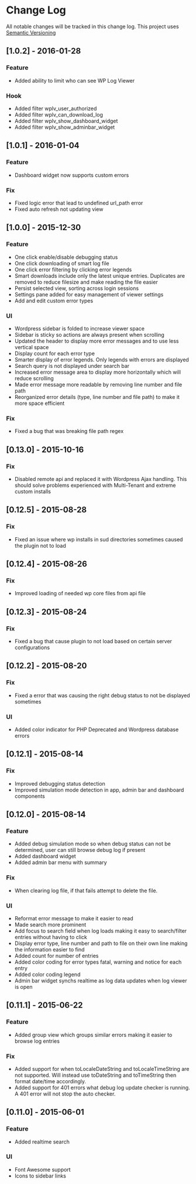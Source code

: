 # Change Log

All notable changes will be tracked in this change log.  This project uses [Semantic Versioning](http://semver.org/)

## [1.0.2] - 2016-01-28
### Feature

- Added ability to limit who can see WP Log Viewer

### Hook
- Added filter wplv_user_authorized
- Added filter wplv_can_download_log
- Added filter wplv_show_dashboard_widget
- Added filter wplv_show_adminbar_widget

## [1.0.1] - 2016-01-04
### Feature

- Dashboard widget now supports custom errors

### Fix

- Fixed logic error that lead to undefined url_path error
- Fixed auto refresh not updating view

## [1.0.0] - 2015-12-30
### Feature

- One click enable/disable debugging status
- One click downloading of smart log file
- One click error filtering by clicking error legends
- Smart downloads include only the latest unique entries.  Duplicates are removed to reduce filesize and make reading the file easier
- Persist selected view, sorting across login sessions
- Settings pane added for easy management of viewer settings
- Add and edit custom error types

### UI

- Wordpress sidebar is folded to increase viewer space
- Sidebar is sticky so actions are always present when scrolling
- Updated the header to display more error messages and to use less vertical space
- Display count for each error type
- Smarter display of error legends.  Only legends with errors are displayed
- Search query is not displayed under search bar
- Increased error message area to display more horizontally which will reduce scrolling
- Made error message more readable by removing line number and file path
- Reorganized error details (type, line number and file path) to make it more space efficient

### Fix

- Fixed a bug that was breaking file path regex

## [0.13.0] - 2015-10-16
### Fix

- Disabled remote api and replaced it with Wordpress Ajax handling.  This should solve problems experienced with Multi-Tenant and extreme custom installs

## [0.12.5] - 2015-08-28
### Fix

- Fixed an issue where wp installs in sud directories sometimes caused the plugin not to load

## [0.12.4] - 2015-08-26
### Fix

- Improved loading of needed wp core files from api file

## [0.12.3] - 2015-08-24
### Fix

- Fixed a bug that cause plugin to not load  based on certain server configurations

## [0.12.2] - 2015-08-20
### Fix

- Fixed a error that was causing the right debug status to not be displayed sometimes

### UI

- Added color indicator for PHP Deprecated and Wordpress database errors

## [0.12.1] - 2015-08-14
### Fix

- Improved debugging status detection
- Improved simulation mode detection in app, admin bar and dashboard components

## [0.12.0] - 2015-08-14
### Feature

- Added debug simulation mode so when debug status can not be determined, user can still browse debug log if present
- Added dashboard widget
- Added admin bar menu with summary

### Fix

- When clearing log file, if that fails attempt to delete the file.

### UI

- Reformat error message to make it easier to read
- Made search more prominent
- Add focus to search field when log loads making it easy to search/filter entries without having to click
- Display error type, line number and path to file on their own line making the information easier to find
- Added count for number of entries
- Added color coding for error types fatal, warning and notice for each entry
- Added color coding legend
- Admin bar widget synchs realtime as log data updates when log viewer is open

## [0.11.1] - 2015-06-22
### Feature

- Added group view which groups similar errors making it easier to browse log entries

### Fix

- Added support for when toLocaleDateString and toLocaleTimeString are not supported.  Will instead use toDateString and toTimeString then format date/time accordingly.
- Added support for 401 errors what debug log update checker is running.  A 401 error will not stop the auto checker.

## [0.11.0] - 2015-06-01
### Feature

- Added realtime search

### UI

- Font Awesome support
- Icons to sidebar links
